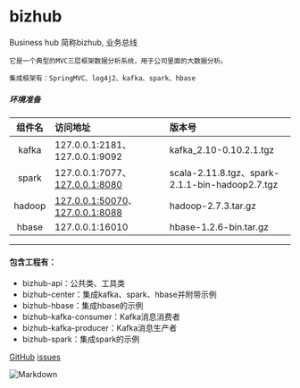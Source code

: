 # bizhub
Business hub 简称bizhub, 业务总线

`它是一个典型的MVC三层框架数据分析系统，用于公司里面的大数据分析。`

`集成框架有：SpringMVC、log4j2、kafka、spark、hbase`

##### 环境准备
|组件名|访问地址|版本号|
|:----:|:----|:----|
|kafka|127.0.0.1:2181、127.0.0.1:9092|kafka_2.10-0.10.2.1.tgz|
|spark|127.0.0.1:7077、[127.0.0.1:8080](http://127.0.0.1:8080)|scala-2.11.8.tgz、spark-2.1.1-bin-hadoop2.7.tgz|
|hadoop|[127.0.0.1:50070](http://127.0.0.1:50070)、[127.0.0.1:8088](http://127.0.0.1:8088)|hadoop-2.7.3.tar.gz|
|hbase|127.0.0.1:16010|hbase-1.2.6-bin.tar.gz|
***

#### 包含工程有：
* bizhub-api：公共类、工具类
* bizhub-center：集成kafka、spark、hbase并附带示例
* bizhub-hbase：集成hbase的示例 
* bizhub-kafka-consumer：Kafka消息消费者
* bizhub-kafka-producer：Kafka消息生产者
* bizhub-spark：集成spark的示例 

[GitHub](https://github.com/wangxinforme) [issues](https://github.com/wangxinforme/bizhub/issues)

![Markdown](http://wx4.sinaimg.cn/mw690/005OXyHfgy1fh6evxykwhj30ag0as3zv.jpg)

